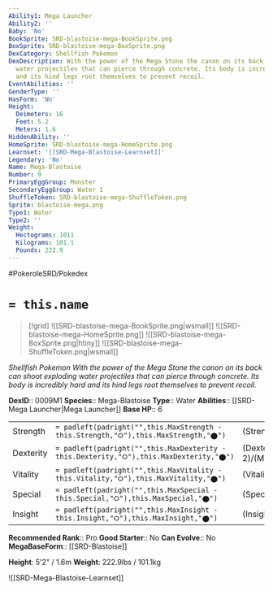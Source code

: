 ```yaml
---
Ability1: Mega Launcher
Ability2: ''
Baby: 'No'
BookSprite: SRD-blastoise-mega-BookSprite.png
BoxSprite: SRD-blastoise-mega-BoxSprite.png
DexCategory: Shellfish Pokemon
DexDescription: With the power of the Mega Stone the canon on its back can shoot exploding
  water projectiles that can pierce through concrete. Its body is incredibly hard
  and its hind legs root themselves to prevent recoil.
EventAbilities: ''
GenderType: ''
HasForm: 'No'
Height:
  Deimeters: 16
  Feet: 5.2
  Meters: 1.6
HiddenAbility: ''
HomeSprite: SRD-blastoise-mega-HomeSprite.png
Learnset: '[[SRD-Mega-Blastoise-Learnset]]'
Legendary: 'No'
Name: Mega-Blastoise
Number: 9
PrimaryEggGroup: Monster
SecondaryEggGroup: Water 1
ShuffleToken: SRD-blastoise-mega-ShuffleToken.png
Sprite: blastoise-mega.png
Type1: Water
Type2: ''
Weight:
  Hectograms: 1011
  Kilograms: 101.1
  Pounds: 222.9
---
```


#PokeroleSRD/Pokedex

# `= this.name`

> [!grid]
> ![[SRD-blastoise-mega-BookSprite.png|wsmall]]
> ![[SRD-blastoise-mega-HomeSprite.png]]
> ![[SRD-blastoise-mega-BoxSprite.png|htiny]]
> ![[SRD-blastoise-mega-ShuffleToken.png|wsmall]]


*Shellfish Pokemon*
*With the power of the Mega Stone the canon on its back can shoot exploding water projectiles that can pierce through concrete. Its body is incredibly hard and its hind legs root themselves to prevent recoil.*

**DexID**:: 0009M1
**Species**:: Mega-Blastoise
**Type**:: Water
**Abilities**:: [[SRD-Mega Launcher|Mega Launcher]]
**Base HP**:: 6

|           |                                                                                        |                                          |
| --------- | -------------------------------------------------------------------------------------- | ---------------------------------------- |
| Strength  | `= padleft(padright("",this.MaxStrength - this.Strength,"⭘"),this.MaxStrength,"⬤")`    | (Strength::3)/(MaxStrength::6)   |
| Dexterity | `= padleft(padright("",this.MaxDexterity - this.Dexterity,"⭘"),this.MaxDexterity,"⬤")` | (Dexterity:: 2)/(MaxDexterity::5) |
| Vitality  | `= padleft(padright("",this.MaxVitality - this.Vitality,"⭘"),this.MaxVitality,"⬤")`    | (Vitality::3)/(MaxVitality::7)   |
| Special   | `= padleft(padright("",this.MaxSpecial - this.Special,"⭘"),this.MaxSpecial,"⬤")`       | (Special::3)/(MaxSpecial::6)     |
| Insight   | `= padleft(padright("",this.MaxInsight - this.Insight,"⭘"),this.MaxInsight,"⬤")`       | (Insight::3)/(MaxInsight::6)     |


**Recommended Rank**:: Pro
**Good Starter**:: No
**Can Evolve**:: No
**MegaBaseForm**:: [[SRD-Blastoise]]

**Height**: 5'2" / 1.6m
**Weight**: 222.9lbs / 101.1kg

![[SRD-Mega-Blastoise-Learnset]]